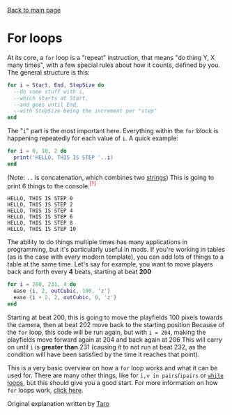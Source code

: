 <head><title>For loops | The Mirin Template</title></head>

[Back to main page](..)
# For loops
At its core, a `for` loop is a "repeat" instruction, that means "do thing Y, X many times", with a few special rules about how it counts, defined by you.
The general structure is this:
```lua
for i = Start, End, StepSize do
  --do some stuff with i,
  --which starts at Start,
  --and goes until End,
  --with StepSize being the increment per "step"
end
```
The "`i`" part is the most important here. Everything within the `for` block is happening repeatedly for each value of `i`.
A quick example:
```lua
for i = 0, 10, 2 do
  print('HELLO, THIS IS STEP '..i)
end
```
(Note: `..` is concatenation, which combines two [strings](https://en.wikipedia.org/wiki/String_(computer_science)))
This is going to print 6 things to the console.<span style="color:red;" title="(since the start and end values are inclusive)"><sup>[?]</sup></span>
```
HELLO, THIS IS STEP 0
HELLO, THIS IS STEP 2
HELLO, THIS IS STEP 4
HELLO, THIS IS STEP 6
HELLO, THIS IS STEP 8
HELLO, THIS IS STEP 10
```
The ability to do things multiple times has many applications in programming, but it's particularly useful in mods.
If you're working in tables (as is the case with *every* modern template), you can add lots of things to a table at the same time.
Let's say for example, you want to move players back and forth every **4** beats, starting at beat **200**
```lua
for i = 200, 231, 4 do
  ease {i, 2, outCubic, 100, 'z'}
  ease {i + 2, 2, outCubic, 0, 'z'}
end
```
Starting at beat 200, this is going to move the playfields 100 pixels towards the camera, then at beat 202 move back to the starting position
Because of the `for` loop, this code will be run again, but with `i = 204`, making the playfields move forward again at 204 and back again at 206
This will carry on until `i` is __greater than__ 231 (causing it to not run at beat 232, as the condition will have been satisfied by the time it reaches that point).

This is a very basic overview on how a `for` loop works and what it can be used for. There are many other things, like for `i,v in pairs`/`ipairs` or [`while` loops](https://en.wikipedia.org/wiki/While_loop), but this should give you a good start.
For more information on how `for` loops work, [click here](https://en.wikipedia.org/wiki/For_loop).

Original explanation written by [Taro](https://twitter.com/TaroNuke)